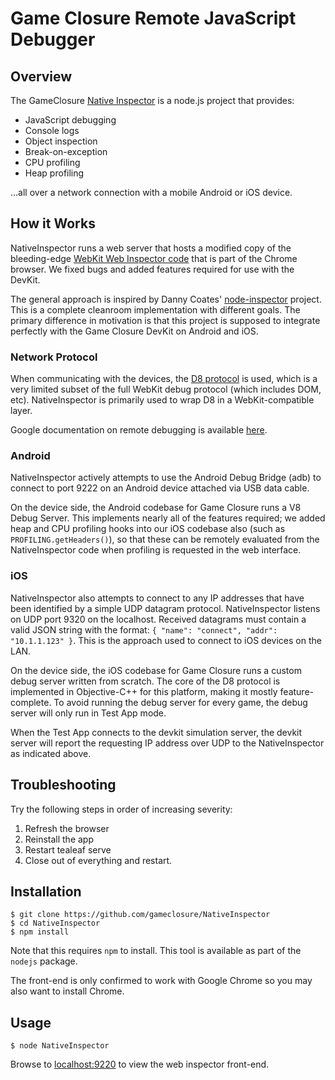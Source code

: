 # Game Closure Remote JavaScript Debugger

## Overview

The GameClosure [Native
Inspector](http://github.com/gameclosure/NativeInspector) is a node.js project
that provides:

+ JavaScript debugging
+ Console logs
+ Object inspection
+ Break-on-exception
+ CPU profiling
+ Heap profiling

…all over a network connection with a mobile Android or iOS device.

## How it Works

NativeInspector runs a web server that hosts a modified copy of the
bleeding-edge [WebKit Web Inspector
code](http://svn.webkit.org/repository/webkit/trunk/Source/WebCore/inspector/front-end/)
that is part of the Chrome browser.  We fixed bugs and added features required
for use with the DevKit.

The general approach is inspired by Danny Coates'
[node-inspector](https://github.com/dannycoates/node-inspector) project.  This
is a complete cleanroom implementation with different goals.  The primary
difference in motivation is that this project is supposed to integrate
perfectly with the Game Closure DevKit on Android and iOS.

### Network Protocol

When communicating with the devices, the [D8
protocol](http://code.google.com/p/v8/wiki/DebuggerProtocol) is used, which is
a very limited subset of the full WebKit debug protocol (which includes DOM,
etc). NativeInspector is primarily used to wrap D8 in a
WebKit-compatible layer.

Google documentation on remote debugging is available
[here](https://developers.google.com/chrome-developer-tools/docs/remote-debugging#protocol).

### Android

NativeInspector actively attempts to use the Android Debug Bridge (adb) to
connect to port 9222 on an Android device attached via USB data cable.

On the device side, the Android codebase for Game Closure runs a V8 Debug
Server.  This implements nearly all of the features required; we added heap and
CPU profiling hooks into our iOS codebase also (such as
        `PROFILING.getHeaders()`), so that these can be remotely evaluated from
the NativeInspector code when profiling is requested in the web interface.

### iOS

NativeInspector also attempts to connect to any IP addresses that have been
identified by a simple UDP datagram protocol.  NativeInspector listens on UDP
port 9320 on the localhost.  Received datagrams must contain a valid JSON
string with the format: `{ "name": "connect", "addr": "10.1.1.123" }`.  This is
the approach used to connect to iOS devices on the LAN.

On the device side, the iOS codebase for Game Closure runs a custom debug
server written from scratch.  The core of the D8 protocol is implemented in
Objective-C++ for this platform, making it mostly feature-complete.  To avoid
running the debug server for every game, the debug server will only run in Test
App mode.

When the Test App connects to the devkit simulation server, the devkit server
will report the requesting IP address over UDP to the NativeInspector as
indicated above.

## Troubleshooting

Try the following steps in order of increasing severity:

1. Refresh the browser
2. Reinstall the app
3. Restart tealeaf serve
4. Close out of everything and restart.

## Installation

~~~
$ git clone https://github.com/gameclosure/NativeInspector
$ cd NativeInspector
$ npm install
~~~

Note that this requires `npm` to install.  This tool is available as part of
the `nodejs` package.

The front-end is only confirmed to work with Google Chrome so you may also want
to install Chrome.

## Usage

~~~
$ node NativeInspector
~~~

Browse to [localhost:9220](http://localhost:9220) to view the web inspector
front-end.

